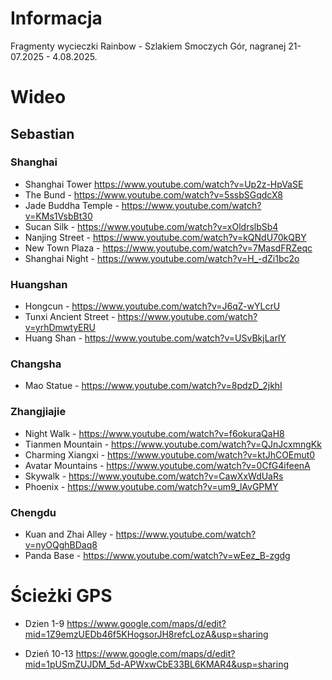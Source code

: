# Informacja

Fragmenty wycieczki Rainbow - Szlakiem Smoczych Gór, nagranej 21-07.2025 - 4.08.2025.

# Wideo

## Sebastian

### Shanghai

* Shanghai Tower https://www.youtube.com/watch?v=Up2z-HpVaSE
* The Bund - https://www.youtube.com/watch?v=5ssbSGqdcX8
* Jade Buddha Temple - https://www.youtube.com/watch?v=KMs1VsbBt30
* Sucan Silk - https://www.youtube.com/watch?v=xOldrslbSb4
* Nanjing Street - https://www.youtube.com/watch?v=kQNdU70kQBY
* New Town Plaza - https://www.youtube.com/watch?v=7MasdFRZeqc
* Shanghai Night - https://www.youtube.com/watch?v=H_-dZi1bc2o

### Huangshan

* Hongcun - https://www.youtube.com/watch?v=J6qZ-wYLcrU
* Tunxi Ancient Street - https://www.youtube.com/watch?v=yrhDmwtyERU
* Huang Shan - https://www.youtube.com/watch?v=USvBkjLarlY

### Changsha 

* Mao Statue - https://www.youtube.com/watch?v=8pdzD_2jkhI

### Zhangjiajie

* Night Walk - https://www.youtube.com/watch?v=f6okuraQaH8
* Tianmen Mountain - https://www.youtube.com/watch?v=QJnJcxmngKk
* Charming Xiangxi - https://www.youtube.com/watch?v=ktJhCOEmut0
* Avatar Mountains - https://www.youtube.com/watch?v=0CfG4ifeenA
* Skywalk - https://www.youtube.com/watch?v=CawXxWdUaRs
* Phoenix - https://www.youtube.com/watch?v=um9_lAvGPMY

### Chengdu

* Kuan and Zhai Alley - https://www.youtube.com/watch?v=nyOQghBDaq8
* Panda Base - https://www.youtube.com/watch?v=wEez_B-zgdg


# Ścieżki GPS

* Dzien 1-9 https://www.google.com/maps/d/edit?mid=1Z9emzUEDb46f5KHogsorJH8refcLozA&usp=sharing

* Dzień 10-13 https://www.google.com/maps/d/edit?mid=1pUSmZUJDM_5d-APWxwCbE33BL6KMAR4&usp=sharing

